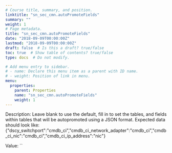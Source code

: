 ```yaml
---
# Course title, summary, and position.
linktitle: "sn_sec_cmn.autoPromoteFields"
summary: ""
weight: 1
# Page metadata.
title: "sn_sec_cmn.autoPromoteFields"
date: "2018-09-09T00:00:00Z"
lastmod: "2018-09-09T00:00:00Z"
draft: false  # Is this a draft? true/false
toc: true  # Show table of contents? true/false
type: docs  # Do not modify.

# Add menu entry to sidebar.
# - name: Declare this menu item as a parent with ID name.
# - weight: Position of link in menu.
menu:
  properties:
    parent: Properties
    name: "sn_sec_cmn.autoPromoteFields"
    weight: 1
---
```


Description: Leave blank to use the default, fill in to set the tables, and fields within tables that will be autopromoted using a JSON format. Expected data should look like: 
{"dscy_switchport":"cmdb_ci","cmdb_ci_network_adapter":"cmdb_ci","cmdb_ci_nic":"cmdb_ci","cmdb_ci_ip_address":"nic"}


Value: ``